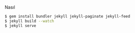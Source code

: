 Nasıl

```sh
$ gem install bundler jekyll jekyll-paginate jekyll-feed
$ jekyll build --watch
$ jekyll serve
```
